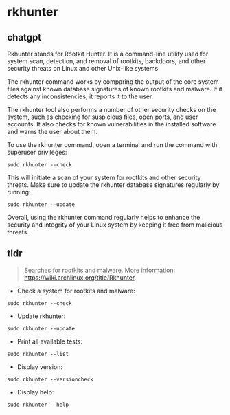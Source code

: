 # rkhunter 
## chatgpt 
Rkhunter stands for Rootkit Hunter. It is a command-line utility used for system scan, detection, and removal of rootkits, backdoors, and other security threats on Linux and other Unix-like systems.

The rkhunter command works by comparing the output of the core system files against known database signatures of known rootkits and malware. If it detects any inconsistencies, it reports it to the user.

The rkhunter tool also performs a number of other security checks on the system, such as checking for suspicious files, open ports, and user accounts. It also checks for known vulnerabilities in the installed software and warns the user about them.

To use the rkhunter command, open a terminal and run the command with superuser privileges:

```
sudo rkhunter --check
```

This will initiate a scan of your system for rootkits and other security threats. Make sure to update the rkhunter database signatures regularly by running:

```
sudo rkhunter --update
```

Overall, using the rkhunter command regularly helps to enhance the security and integrity of your Linux system by keeping it free from malicious threats. 

## tldr 
 
> Searches for rootkits and malware.
> More information: <https://wiki.archlinux.org/title/Rkhunter>.

- Check a system for rootkits and malware:

`sudo rkhunter --check`

- Update rkhunter:

`sudo rkhunter --update`

- Print all available tests:

`sudo rkhunter --list`

- Display version:

`sudo rkhunter --versioncheck`

- Display help:

`sudo rkhunter --help`
